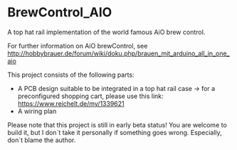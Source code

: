 # BrewControl_AIO
A top hat rail implementation of the world famous AiO brew control.

For further information on AiO brewControl, see http://hobbybrauer.de/forum/wiki/doku.php/brauen_mit_arduino_all_in_one_aio

This project consists of the following parts:
- A PCB design suitable to be integrated in a top hat rail case
  -> for a preconfigured shopping cart, please use this link: https://www.reichelt.de/my/1339621
- A wiring plan

Please note that this project is still in early beta status! You are welcome to build it, but I don´t take it personally if something goes wrong. Especially, don´t blame the author.
